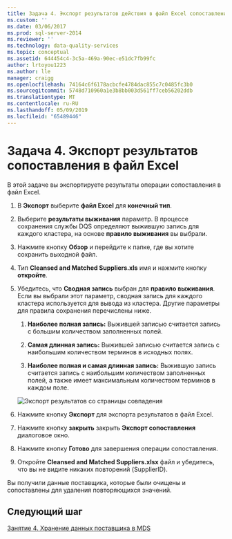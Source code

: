 ```yaml
---
title: Задача 4. Экспорт результатов действия в файл Excel сопоставления | Документация Майкрософт
ms.custom: ''
ms.date: 03/06/2017
ms.prod: sql-server-2014
ms.reviewer: ''
ms.technology: data-quality-services
ms.topic: conceptual
ms.assetid: 644454c4-3c5a-469a-90ec-e51dc7fb99fc
author: lrtoyou1223
ms.author: lle
manager: craigg
ms.openlocfilehash: 74164c6f6178acbcfe4784dac855c7c0485fc3b0
ms.sourcegitcommit: 5748d710960a1e3b8bb003d561ff7ceb56202ddb
ms.translationtype: MT
ms.contentlocale: ru-RU
ms.lasthandoff: 05/09/2019
ms.locfileid: "65489446"
---
```

# <a name="task-4-exporting-the-results-from-matching-activity-to-an-excel-file"></a>Задача 4. Экспорт результатов сопоставления в файл Excel
  В этой задаче вы экспортируете результаты операции сопоставления в файл Excel.  
  
1.  В **Экспорт** выберите **файл Excel** для **конечный тип**.  
  
2.  Выберите **результаты выживания** параметр. В процессе сохранения службы DQS определяют выжившую запись для каждого кластера, на основе **правило выживания** вы выбрали.  
  
3.  Нажмите кнопку **Обзор** и перейдите к папке, где вы хотите сохранить выходной файл.  
  
4.  Тип **Cleansed and Matched Suppliers.xls** имя и нажмите кнопку **откройте**.  
  
5.  Убедитесь, что **Сводная запись** выбран для **правило выживания**. Если вы выбрали этот параметр, сводная запись для каждого кластера используется для вывода из кластера. Другие параметры для правила сохранения перечислены ниже.  
  
    1.  **Наиболее полная запись:** Выжившей записью считается запись с большим количеством заполненных полей.  
  
    2.  **Самая длинная запись:** Выжившей записью считается запись с наибольшим количеством терминов в исходных полях.  
  
    3.  **Наиболее полная и самая длинная запись:** Выжившую запись считается запись с наибольшим количеством заполненных полей, а также имеет максимальным количеством терминов в каждом поле.  
  
     ![Экспорт результатов со страницы совпадения](../../2014/tutorials/media/et-exportingtheresultsfrommatoanexcelfile.jpg "Экспорт результатов со страницы совпадения")  
  
6.  Нажмите кнопку **Экспорт** для экспорта результатов в файл Excel.  
  
7.  Нажмите кнопку **закрыть** закрыть **Экспорт сопоставления** диалоговое окно.  
  
8.  Нажмите кнопку **Готово** для завершения операции сопоставления.  
  
9. Откройте **Cleansed and Matched Suppliers.xlsx** файл и убедитесь, что вы не видите никаких повторений (SupplierID).  
  
 Вы получили данные поставщика, которые были очищены и сопоставлены для удаления повторяющихся значений.  
  
## <a name="next-step"></a>Следующий шаг  
 [Занятие 4. Хранение данных поставщика в MDS](../../2014/tutorials/lesson-4-storing-supplier-data-in-mds.md)  
  
  
